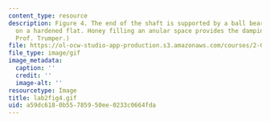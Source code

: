 ```yaml
---
content_type: resource
description: Figure 4. The end of the shaft is supported by a ball bearing riding
  on a hardened flat. Honey filling an anular space provides the damping. (Image by
  Prof. Trumper.)
file: https://ol-ocw-studio-app-production.s3.amazonaws.com/courses/2-003-modeling-dynamics-and-control-i-spring-2005/a59dc6180b55785950ee0233c0664fda_lab2fig4.gif
file_type: image/gif
image_metadata:
  caption: ''
  credit: ''
  image-alt: ''
resourcetype: Image
title: lab2fig4.gif
uid: a59dc618-0b55-7859-50ee-0233c0664fda
---
```

